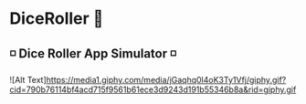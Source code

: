 # DiceRoller 🎲
## ◽ Dice Roller App Simulator ◽
![Alt Text]https://media1.giphy.com/media/jGaqhq0l4oK3Ty1Vfj/giphy.gif?cid=790b76114bf4acd715f9561b61ece3d9243d191b55346b8a&rid=giphy.gif
